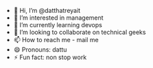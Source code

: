 - 👋 Hi, I’m @datthatreyait
- 👀 I’m interested in management
- 🌱 I’m currently learning devops
- 💞️ I’m looking to collaborate on technical geeks
- 📫 How to reach me - mail me
- 😄 Pronouns: dattu
- ⚡ Fun fact: non stop work

<!---
datthatreyait/datthatreyait is a ✨ special ✨ repository because its `README.md` (this file) appears on your GitHub profile.
You can click the Preview link to take a look at your changes.
--->
